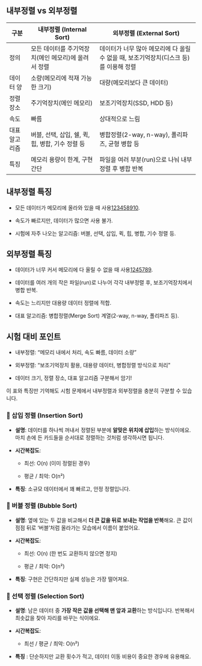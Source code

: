 ## 내부정렬 vs 외부정렬

|구분|내부정렬 (Internal Sort)|외부정렬 (External Sort)|
|---|---|---|
|정의|모든 데이터를 주기억장치(메인 메모리)에 올려서 정렬|데이터가 너무 많아 메모리에 다 올릴 수 없을 때, 보조기억장치(디스크 등)를 이용해 정렬|
|데이터 양|소량(메모리에 적재 가능한 크기)|대량(메모리보다 큰 데이터)|
|정렬 장소|주기억장치(메인 메모리)|보조기억장치(SSD, HDD 등)|
|속도|빠름|상대적으로 느림|
|대표 알고리즘|버블, 선택, 삽입, 쉘, 퀵, 힙, 병합, 기수 정렬 등|병합정렬(2-way, n-way), 폴리파즈, 균형 병합 등|
|특징|메모리 용량이 한계, 구현 간단|파일을 여러 부분(run)으로 나눠 내부정렬 후 병합 반복|

## 내부정렬 특징

- 모든 데이터가 메모리에 올라와 있을 때 사용[1](https://zinlee.tistory.com/entry/%EC%A0%95%EB%A0%ACSort-%EB%82%B4%EB%B6%80%EC%A0%95%EB%A0%AC-%EC%99%B8%EB%B6%80%EC%A0%95%EB%A0%AC)[2](https://mong9data.tistory.com/39)[3](https://velog.io/@rachell_lee/%EC%95%8C%EA%B3%A0%EB%A6%AC%EC%A6%98%EC%A0%95%EB%A0%AC%EC%9D%98-%EC%A0%95%EC%9D%98%EC%99%80-%EC%A2%85%EB%A5%98)[4](https://apluser.tistory.com/30)[5](https://myvelop.tistory.com/160)[8](https://yjhdevelopdiary.tistory.com/169)[9](https://kyeonminsu.tistory.com/26)[10](https://bugoverdose.github.io/computer-science/sorting-basics/).
    
- 속도가 빠르지만, 데이터가 많으면 사용 불가.
    
- 시험에 자주 나오는 알고리즘: 버블, 선택, 삽입, 퀵, 힙, 병합, 기수 정렬 등.
    

## 외부정렬 특징

- 데이터가 너무 커서 메모리에 다 올릴 수 없을 때 사용[1](https://zinlee.tistory.com/entry/%EC%A0%95%EB%A0%ACSort-%EB%82%B4%EB%B6%80%EC%A0%95%EB%A0%AC-%EC%99%B8%EB%B6%80%EC%A0%95%EB%A0%AC)[2](https://mong9data.tistory.com/39)[4](https://apluser.tistory.com/30)[5](https://myvelop.tistory.com/160)[7](https://blog.naver.com/jyk2367/222282293748)[8](https://yjhdevelopdiary.tistory.com/169)[9](https://kyeonminsu.tistory.com/26).
    
- 데이터를 여러 개의 작은 파일(run)로 나누어 각각 내부정렬 후, 보조기억장치에서 병합 반복.
    
- 속도는 느리지만 대용량 데이터 정렬에 적합.
    
- 대표 알고리즘: 병합정렬(Merge Sort) 계열(2-way, n-way, 폴리파즈 등).
    

## 시험 대비 포인트

- 내부정렬: “메모리 내에서 처리, 속도 빠름, 데이터 소량”
    
- 외부정렬: “보조기억장치 활용, 대용량 데이터, 병합정렬 방식으로 처리”
    
- 데이터 크기, 정렬 장소, 대표 알고리즘 구분해서 암기!
    

이 표와 특징만 기억해도 시험 문제에서 내부정렬과 외부정렬을 충분히 구분할 수 있습니다.

### 📌 삽입 정렬 (Insertion Sort)

- **설명**: 데이터를 하나씩 꺼내서 정렬된 부분에 **알맞은 위치에 삽입**하는 방식이에요. 마치 손에 든 카드들을 순서대로 정렬하는 것처럼 생각하시면 됩니다.
    
- **시간복잡도**:
    
    - 최선: O(n) (이미 정렬된 경우)
        
    - 평균 / 최악: O(n²)
        
- **특징**: 소규모 데이터에서 꽤 빠르고, 안정 정렬입니다.
    

### 🫧 버블 정렬 (Bubble Sort)

- **설명**: 옆에 있는 두 값을 비교해서 **더 큰 값을 뒤로 보내는 작업을 반복**해요. 큰 값이 점점 뒤로 ‘버블’처럼 올라가는 모습에서 이름이 붙었어요.
    
- **시간복잡도**:
    
    - 최선: O(n) (한 번도 교환하지 않으면 정지)
        
    - 평균 / 최악: O(n²)
        
- **특징**: 구현은 간단하지만 실제 성능은 가장 떨어져요.
    

### 🔎 선택 정렬 (Selection Sort)

- **설명**: 남은 데이터 중 **가장 작은 값을 선택해 맨 앞과 교환**하는 방식입니다. 반복해서 최솟값을 찾아 자리를 바꾸는 식이에요.
    
- **시간복잡도**:
    
    - 최선 / 평균 / 최악: O(n²)
        
- **특징** : 단순하지만 교환 횟수가 적고, 데이터 이동 비용이 중요한 경우에 유용해요.